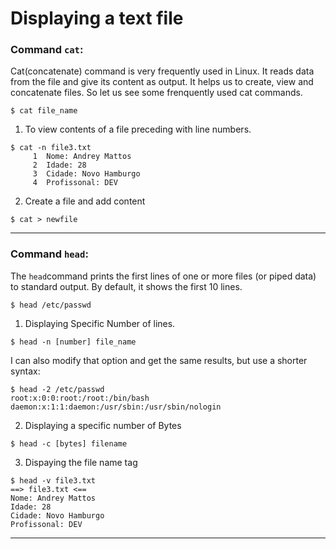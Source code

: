# Displaying a text file

### Command `cat`:
Cat(concatenate) command is very frequently used in Linux. It reads data from the file and give its content as output. It helps us to create, view and concatenate files. So let us see some frenquently used cat commands.

```
$ cat file_name
```

1. To view contents of a file preceding with line numbers.
```
$ cat -n file3.txt
     1	Nome: Andrey Mattos
     2	Idade: 28
     3	Cidade: Novo Hamburgo
     4	Profissonal: DEV
```

2. Create a file and add content

```
$ cat > newfile
```
---

### Command `head`:
The `head`command prints the first lines of one or more files (or piped data) to standard output. By default, it shows the first 10 lines.

```
$ head /etc/passwd
```
1. Displaying Specific Number of lines.
```
$ head -n [number] file_name
```

I can also modify that option and get the same results, but use a shorter syntax:

```
$ head -2 /etc/passwd
root:x:0:0:root:/root:/bin/bash
daemon:x:1:1:daemon:/usr/sbin:/usr/sbin/nologin
```

2. Displaying a specific number of Bytes
```
$ head -c [bytes] filename
```

3. Dispaying the file name tag
```
$ head -v file3.txt 
==> file3.txt <==
Nome: Andrey Mattos
Idade: 28
Cidade: Novo Hamburgo
Profissonal: DEV
```

---
